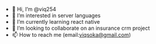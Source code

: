 - 👋 Hi, I’m @viq254
- 👀 I’m interested in server languages
- 🌱 I’m currently learning react native
- 💞️ I’m looking to collaborate on an insurance crm project
- 📫 How to reach me (email:viqsoka@gmail.com)

<!---
viq254/viq254 is a ✨ special ✨ repository because its `README.md` (this file) appears on your GitHub profile.
You can click the Preview link to take a look at your changes.
--->
